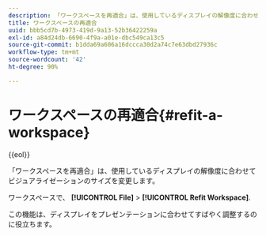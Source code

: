```yaml
---
description: 「ワークスペースを再適合」は、使用しているディスプレイの解像度に合わせてビジュアライゼーションのサイズを変更します。
title: ワークスペースの再適合
uuid: bbb5cd7b-4973-419d-9a13-52b36422259a
exl-id: a84d24db-6690-4f9a-a01e-dbc549ca13c5
source-git-commit: b1dda69a606a16dccca30d2a74c7e63dbd27936c
workflow-type: tm+mt
source-wordcount: '42'
ht-degree: 90%

---
```


# ワークスペースの再適合{#refit-a-workspace}

{{eol}}

「ワークスペースを再適合」は、使用しているディスプレイの解像度に合わせてビジュアライゼーションのサイズを変更します。

ワークスペースで、 **[!UICONTROL File]** > **[!UICONTROL Refit Workspace]**.

この機能は、ディスプレイをプレゼンテーションに合わせてすばやく調整するのに役立ちます。
